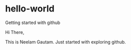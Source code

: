# hello-world
Getting started with github

Hi There,

This is Neelam Gautam. Just started with exploring github.

